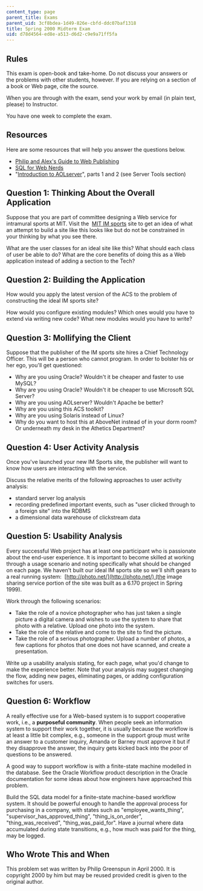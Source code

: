 ```yaml
---
content_type: page
parent_title: Exams
parent_uid: 3cf8bdea-1d49-826e-cbfd-ddc07baf1318
title: Spring 2000 Midterm Exam
uid: d78d4564-ed8e-a513-d6d2-c9e9a71ff5fa
---
```


Rules
-----

This exam is open-book and take-home. Do not discuss your answers or the problems with other students, however. If you are relying on a section of a book or Web page, cite the source.

When you are through with the exam, send your work by email (in plain text, please) to Instructor.

You have one week to complete the exam.

Resources
---------

Here are some resources that will help you answer the questions below.

*   [Philip and Alex's Guide to Web Publishing](http://philip.greenspun.com/panda/)
*   [SQL for Web Nerds](http://philip.greenspun.com/sql/)
*   "[Introduction to AOLserver](http://philip.greenspun.com/wtr/)", parts 1 and 2 (see Server Tools section)    

Question 1: Thinking About the Overall Application
--------------------------------------------------

Suppose that you are part of committee designing a Web service for intramural sports at MIT. Visit the  [MIT IM sports](https://intramurals.mit.edu/) site to get an idea of what an attempt to build a site like this looks like but do not be constrained in your thinking by what you see there.

What are the user classes for an ideal site like this? What should each class of user be able to do? What are the core benefits of doing this as a Web application instead of adding a section to the Tech?

Question 2: Building the Application
------------------------------------

How would you apply the latest version of the ACS to the problem of constructing the ideal IM sports site?

How would you configure existing modules? Which ones would you have to extend via writing new code? What new modules would you have to write?

Question 3: Mollifying the Client
---------------------------------

Suppose that the publisher of the IM sports site hires a Chief Technology Officer. This will be a person who cannot program. In order to bolster his or her ego, you'll get questioned:

*   Why are you using Oracle? Wouldn't it be cheaper and faster to use MySQL?
*   Why are you using Oracle? Wouldn't it be cheaper to use Microsoft SQL Server?
*   Why are you using AOLserver? Wouldn't Apache be better?
*   Why are you using this ACS toolkit?
*   Why are you using Solaris instead of Linux?
*   Why do you want to host this at AboveNet instead of in your dorm room? Or underneath my desk in the Athetics Department?

Question 4: User Activity Analysis
----------------------------------

Once you've launched your new IM Sports site, the publisher will want to know how users are interacting with the service.

Discuss the relative merits of the following approaches to user activity analysis:

*   standard server log analysis
*   recording predefined important events, such as "user clicked through to a foreign site" into the RDBMS
*   a dimensional data warehouse of clickstream data

Question 5: Usability Analysis
------------------------------

Every successful Web project has at least one participant who is passionate about the end-user experience. It is important to become skilled at working through a usage scenario and noting specifically what should be changed on each page. We haven't built our ideal IM sports site so we'll shift gears to a real running system:  [http://photo.net/](http://photo.net/) (the image sharing service portion of the site was built as a 6.170 project in Spring 1999).

Work through the following scenarios:

*   Take the role of a novice photographer who has just taken a single picture a digital camera and wishes to use the system to share that photo with a relative. Upload one photo into the system.
*   Take the role of the relative and come to the site to find the picture.
*   Take the role of a serious photographer. Upload a number of photos, a few captions for photos that one does not have scanned, and create a presentation.

Write up a usability analysis stating, for each page, what you'd change to make the experience better. Note that your analysis may suggest changing the flow, adding new pages, eliminating pages, or adding configuration switches for users.

Question 6: Workflow
--------------------

A really effective use for a Web-based system is to support cooperative work, i.e., a **purposeful community**. When people seek an information system to support their work together, it is usually because the workflow is at least a little bit complex, e.g., someone in the support group must write an answer to a customer inquiry, Amanda or Barney must approve it but if they disapprove the answer, the inquiry gets kicked back into the poor of questions to be answered.

A good way to support workflow is with a finite-state machine modelled in the database. See the Oracle Workflow product description in the Oracle documentation for some ideas about how engineers have approached this problem.

Build the SQL data model for a finite-state machine-based workflow system. It should be powerful enough to handle the approval process for purchasing in a company, with states such as "employee\_wants\_thing", "supervisor\_has\_approved\_thing", "thing\_is\_on\_order", "thing\_was\_received", "thing\_was\_paid\_for". Have a journal where data accumulated during state transitions, e.g., how much was paid for the thing, may be logged.

Who Wrote This and When
-----------------------

This problem set was written by Philip Greenspun in April 2000. It is copyright 2000 by him but may be reused provided credit is given to the original author.